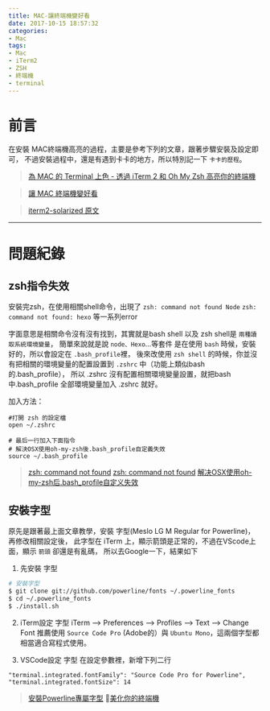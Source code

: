 ```yaml
---
title: MAC-讓終端機變好看
date: 2017-10-15 18:57:32
categories: 
- Mac
tags:
- Mac
- iTerm2
- ZSH
- 終端機
- terminal
---
```


# 前言

在安裝 MAC終端機高亮的過程，主要是參考下列的文章，跟著步驟安裝及設定即可，
不過安裝過程中，還是有遇到卡卡的地方，所以特別記一下 `卡卡的歷程`。

> [為 MAC 的 Terminal 上色 - 透過 iTerm 2 和 Oh My Zsh 高亮你的終端機](https://pjchender.blogspot.tw/2017/02/mac-terminal-iterm-2-oh-my-zsh.html)

> [讓 MAC 終端機變好看](https://paper.dropbox.com/doc/MAC--JrxAtuSA7DKDCsPpK3jf1)

> [iterm2-solarized 原文](https://gist.github.com/kevin-smets/8568070)

<!-- more -->
***

# 問題紀錄

## zsh指令失效

安裝完zsh，在使用相關shell命令，出現了
`zsh: command not found Node`
`zsh: command not found: hexo` 
等一系列error

字面意思是相關命令沒有沒有找到，其實就是bash shell 以及 zsh shell是 `兩種讀取系統環境變量`，
簡單來說就是說 `node、Hexo`...等套件 是在使用 `bash` 時候，安裝好的，所以會設定在 `.bash_profile`裡，
後來改使用 `zsh shell` 的時候，你並沒有把相關的環境變量的配置設置到 `.zshrc` 中（功能上類似bash 的.bash_profile），
所以 .zshrc 沒有配置相關環境變量設置，就把bash 中.bash_profile 全部環境變量加入 .zshrc 就好。

加入方法：
``` 
#打開 zsh 的設定檔
open ~/.zshrc

# 最后一行加入下面指令
# 解決OSX使用oh-my-zsh後.bash_profile自定義失效
source ~/.bash_profile
```

> [zsh: command not found](http://www.chongchonggou.com/g_841616996.html)
> [zsh: command not found](http://www.jianshu.com/p/d5cab693c5d4)
> [解决OSX使用oh-my-zsh后.bash_profile自定义失效](http://to-u.xyz/2016/08/07/zsh-bash/)

## 安裝字型

原先是跟著最上面文章教學，安裝 字型(Meslo LG M Regular for Powerline)，再修改相關設定後，
此字型在 iTerm 上，顯示箭頭是正常的，不過在VScode上面，顯示 `箭頭` 卻還是有亂碼，
所以去Google一下，結果如下


1. 先安裝 字型
``` zsh
# 安裝字型
$ git clone git://github.com/powerline/fonts ~/.powerline_fonts
$ cd ~/.powerline_fonts
$ ./install.sh
```
2. iTerm設定 字型
iTerm --> Preferences --> Profiles --> Text --> Change Font
推薦使用 `Source Code Pro` (Adobe的）與 `Ubuntu Mono`，這兩個字型都相當適合寫程式使用。

3. VSCode設定 字型
在設定參數裡，新增下列二行
```
"terminal.integrated.fontFamily": "Source Code Pro for Powerline",
"terminal.integrated.fontSize": 14
```

> [安裝Powerline專屬字型](http://oomusou.io/osx/iterm2-setup/#安裝Powerline專屬字型)
> [美化你的終端機](https://medium.com/appworks-school/%E7%BE%8E%E5%8C%96%E4%BD%A0%E7%9A%84%E7%B5%82%E7%AB%AF%E6%A9%9F-7af0dabcf368)